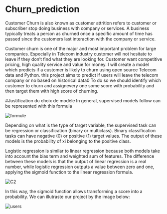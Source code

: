 # Churn_prediction
Customer Churn is also known as customer attrition refers to customer or subscriber stop doing business with company or services. 
A business typically treats a person as churned once a specific amount of time has passed since the customers last interaction with the company or service.

Customer churn is one of the major and most important problem for large companies. Especially in Telecom industry customer will not hesitate to leave if they don’t find what they are looking for. Customer want competitive pricing, high quality service and value for money.
I will create a model which predicts if a customer is likely to churn using open source Telecom data and Python.
this project aims to predict if users will leave the telecom company or no based on historical data0 To do so we should identify which customer to churn 
and assignevery one some score with probability and then target them with high score of churning.

#Justification du choix de modèle
In general, supervised models follow can be represented with this formula

![formule](https://user-images.githubusercontent.com/123807794/235086111-44a4b6b2-dc78-4428-ac5a-6fed95ce801f.PNG)

Depending on what is the type of target variable, the supervised task can be regression or classification (binary or multiclass). Binary classification tasks can have negative (0) or positive (1) target values. The output of these models is the probability of xi belonging to the positive class.

Logistic regression is similar to linear regression because both models take into account the bias term and weighted sum of features. The difference between these models is that the output of linear regression is a real number, while logistic regression outputs a value between zero and one, applying the sigmoid function to the linear regression formula.

![C2](https://user-images.githubusercontent.com/123807794/235086715-cc855eee-be72-4207-9a65-88c3d96db62f.PNG)


In this way, the sigmoid function allows transforming a score into a probability.
We can illutraste our project by the image below:

![users](https://user-images.githubusercontent.com/123807794/235089343-512a21d5-a19f-4f93-84f5-9c6962e68bc1.PNG)
